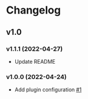 # Changelog

## v1.0

### v1.1.1 (2022-04-27)

- Update README

### v1.0.0 (2022-04-24)

- Add plugin configuration [#1](https://github.com/nikitanovosibirsk/vedro-valera-validator/pull/1)
